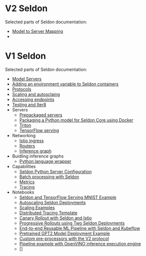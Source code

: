 # V2 Seldon
Selected parts of Seldon documentation:

* [Model to Server Mapping](https://docs.seldon.io/projects/seldon-core/en/v2.0.0/contents/models/inference-artifacts/index.html)
* []()

# V1 Seldon
Selected parts of Seldon documentation:

* [Model Servers](https://docs.seldon.io/projects/seldon-core/en/latest/servers/overview.html)
* [Adding an environment variable to Seldon containers](https://docs.seldon.io/projects/seldon-core/en/latest/reference/helm.html)
* [Protocols](https://docs.seldon.io/projects/seldon-core/en/latest/graph/protocols.html#rest-and-grpc-seldon-protocol)
* [Scaling and autosclaing](https://docs.seldon.io/projects/seldon-core/en/latest/graph/scaling.html)
* [Accessing endpoints](https://docs.seldon.io/projects/seldon-core/en/latest/workflow/serving.html)
* [Testing and Iter8](https://docs.seldon.io/projects/seldon-core/en/latest/rollouts/abtests.html)
* Servers
    * [Prepackaged servers](https://docs.seldon.io/projects/seldon-core/en/latest/production/optimization.html)
    * [Packaging a Python model for Seldon Core using Docker](https://docs.seldon.io/projects/seldon-core/en/latest/python/python_wrapping_docker.html)
    * [Triton](https://docs.seldon.io/projects/seldon-core/en/latest/servers/triton.html)
    * [TensorFlow serving](https://docs.seldon.io/projects/seldon-core/en/latest/servers/tensorflow.html)
* Networking
    * [Istio ingress](https://docs.seldon.io/projects/seldon-core/en/latest/ingress/istio.html)
    * [Routers](https://docs.seldon.io/projects/seldon-core/en/latest/analytics/routers.html)
    * [Inference graph](https://docs.seldon.io/projects/seldon-core/en/latest/graph/inference-graph.html)
* Buidling inference graphs
    * [Python language wrapper](https://docs.seldon.io/projects/seldon-core/en/latest/python/index.html#)
* Capabilities
    * [Seldon Python Server Configuration](https://docs.seldon.io/projects/seldon-core/en/latest/python/python_server.html)
    * [Batch processing with Seldon](https://docs.seldon.io/projects/seldon-core/en/latest/servers/batch.html)
    * [Metrics](https://docs.seldon.io/projects/seldon-core/en/latest/analytics/analytics.html)
    * [Tracing](https://docs.seldon.io/projects/seldon-core/en/latest/graph/distributed-tracing.html)
* Notebooks
    * [Seldon and TensorFlow Serving MNIST Example](https://docs.seldon.io/projects/seldon-core/en/latest/examples/tensorrt.html)
    * [Autoscaling Seldon Deployments](https://docs.seldon.io/projects/seldon-core/en/latest/examples/autoscaling_example.html)
    * [Scaling Examples](https://docs.seldon.io/projects/seldon-core/en/latest/examples/scale.html)
    * [Distributed Tracing Template](https://docs.seldon.io/projects/seldon-core/en/latest/examples/tracing.html)
    * [Canary Rollout with Seldon and Istio](https://docs.seldon.io/projects/seldon-core/en/latest/examples/istio_canary.html)
    * [Progressive Rollouts using Two Seldon Deployments](https://docs.seldon.io/projects/seldon-core/en/latest/examples/iter8-separate.html)
    * [End-to-end Reusable ML Pipeline with Seldon and Kubeflow](https://docs.seldon.io/projects/seldon-core/en/latest/examples/kubeflow_seldon_e2e_pipeline.html)
    * [Pretrained GPT2 Model Deployment Example](https://docs.seldon.io/projects/seldon-core/en/latest/examples/triton_gpt2_example.html)
    * [Custom pre-processors with the V2 protocol](https://docs.seldon.io/projects/seldon-core/en/latest/examples/transformers-v2-protocol.html)
    * [Pipeline example with OpenVINO inference execution engine](https://docs.seldon.io/projects/seldon-core/en/latest/examples/openvino_ensemble.html)
    * []
